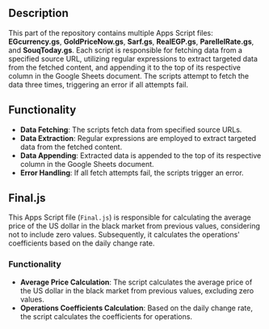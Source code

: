 
## Description

This part of the repository contains multiple Apps Script files: **EGcurrency.gs**, **GoldPriceNow.gs**, **Sarf.gs**, **RealEGP.gs**, **ParellelRate.gs**, and **SouqToday.gs**. Each script is responsible for fetching data from a specified source URL, utilizing regular expressions to extract targeted data from the fetched content, and appending it to the top of its respective column in the Google Sheets document. The scripts attempt to fetch the data three times, triggering an error if all attempts fail.

## Functionality

-   **Data Fetching**: The scripts fetch data from specified source URLs.
-   **Data Extraction**: Regular expressions are employed to extract targeted data from the fetched content.
-   **Data Appending**: Extracted data is appended to the top of its respective column in the Google Sheets document.
-   **Error Handling**: If all fetch attempts fail, the scripts trigger an error.

## Final.js

This Apps Script file (`Final.js`) is responsible for calculating the average price of the US dollar in the black market from previous values, considering not to include zero values. Subsequently, it calculates the operations' coefficients based on the daily change rate.

### Functionality

-   **Average Price Calculation**: The script calculates the average price of the US dollar in the black market from previous values, excluding zero values.
-   **Operations Coefficients Calculation**: Based on the daily change rate, the script calculates the coefficients for operations.
